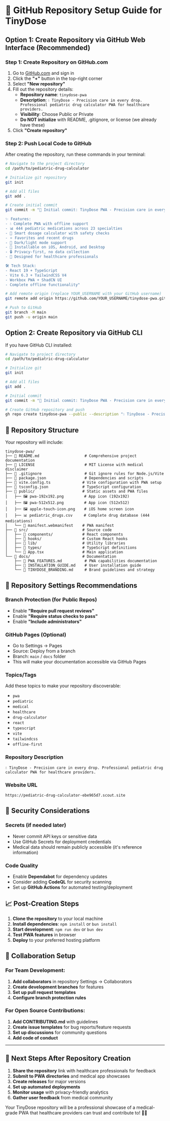 # 🚀 GitHub Repository Setup Guide for TinyDose

## Option 1: Create Repository via GitHub Web Interface (Recommended)

### Step 1: Create Repository on GitHub.com
1. Go to [GitHub.com](https://github.com) and sign in
2. Click the **"+"** button in the top-right corner
3. Select **"New repository"**
4. Fill out the repository details:
   - **Repository name**: `tinydose-pwa`
   - **Description**: `💧 TinyDose - Precision care in every drop. Professional pediatric drug calculator PWA for healthcare providers.`
   - **Visibility**: Choose Public or Private
   - **Do NOT initialize** with README, .gitignore, or license (we already have these)
5. Click **"Create repository"**

### Step 2: Push Local Code to GitHub
After creating the repository, run these commands in your terminal:

```bash
# Navigate to the project directory
cd /path/to/pediatric-drug-calculator

# Initialize git repository
git init

# Add all files
git add .

# Create initial commit
git commit -m "🎉 Initial commit: TinyDose PWA - Precision care in every drop

✨ Features:
- 💧 Complete PWA with offline support
- 📊 444 pediatric medications across 23 specialties
- 🧮 Smart dosage calculator with safety checks
- ⭐ Favorites and recent drugs
- 🌙 Dark/light mode support
- 📱 Installable on iOS, Android, and Desktop
- 🔒 Privacy-first, no data collection
- 🏥 Designed for healthcare professionals

🛠️ Tech Stack:
- React 19 + TypeScript
- Vite 6.3 + TailwindCSS V4
- Workbox PWA + ShadCN UI
- Complete offline functionality"

# Add remote origin (replace YOUR_USERNAME with your GitHub username)
git remote add origin https://github.com/YOUR_USERNAME/tinydose-pwa.git

# Push to GitHub
git branch -M main
git push -u origin main
```

## Option 2: Create Repository via GitHub CLI

If you have GitHub CLI installed:

```bash
# Navigate to project directory
cd /path/to/pediatric-drug-calculator

# Initialize git
git init

# Add all files
git add .

# Initial commit
git commit -m "🎉 Initial commit: TinyDose PWA - Precision care in every drop"

# Create GitHub repository and push
gh repo create tinydose-pwa --public --description "💧 TinyDose - Precision care in every drop. Professional pediatric drug calculator PWA for healthcare providers." --push
```

## 📁 Repository Structure

Your repository will include:

```
tinydose-pwa/
├── 📄 README.md                    # Comprehensive project documentation
├── 📄 LICENSE                      # MIT License with medical disclaimer  
├── 📄 .gitignore                   # Git ignore rules for Node.js/Vite
├── 📄 package.json                 # Dependencies and scripts
├── 📄 vite.config.ts              # Vite configuration with PWA setup
├── 📄 tsconfig.json               # TypeScript configuration
├── 📁 public/                     # Static assets and PWA files
│   ├── 🖼️ pwa-192x192.png         # App icon (192x192)
│   ├── 🖼️ pwa-512x512.png         # App icon (512x512)  
│   ├── 🖼️ apple-touch-icon.png    # iOS home screen icon
│   ├── 📊 pediatric_drugs.csv     # Complete drug database (444 medications)
│   └── 📱 manifest.webmanifest    # PWA manifest
├── 📁 src/                        # Source code
│   ├── 📁 components/             # React components
│   ├── 📁 hooks/                  # Custom React hooks
│   ├── 📁 lib/                    # Utility libraries
│   ├── 📁 types/                  # TypeScript definitions
│   └── 📄 App.tsx                 # Main application
└── 📁 docs/                       # Documentation
    ├── 📄 PWA_FEATURES.md          # PWA capabilities documentation
    ├── 📄 INSTALLATION_GUIDE.md    # User installation guide
    └── 📄 TINYDOSE_BRANDING.md     # Brand guidelines and strategy
```

## 🎯 Repository Settings Recommendations

### Branch Protection (for Public Repos)
- Enable **"Require pull request reviews"**
- Enable **"Require status checks to pass"**
- Enable **"Include administrators"**

### GitHub Pages (Optional)
- Go to Settings → Pages
- Source: Deploy from a branch
- Branch: `main` / `docs` folder
- This will make your documentation accessible via GitHub Pages

### Topics/Tags
Add these topics to make your repository discoverable:
- `pwa`
- `pediatric`
- `medical`
- `healthcare`  
- `drug-calculator`
- `react`
- `typescript`
- `vite`
- `tailwindcss`
- `offline-first`

### Repository Description
```
💧 TinyDose - Precision care in every drop. Professional pediatric drug calculator PWA for healthcare providers.
```

### Website URL
```
https://pediatric-drug-calculator-ebe965d7.scout.site
```

## 🔐 Security Considerations

### Secrets (if needed later)
- Never commit API keys or sensitive data
- Use GitHub Secrets for deployment credentials
- Medical data should remain publicly accessible (it's reference information)

### Code Quality
- Enable **Dependabot** for dependency updates
- Consider adding **CodeQL** for security scanning
- Set up **GitHub Actions** for automated testing/deployment

## 📈 Post-Creation Steps

1. **Clone the repository** to your local machine
2. **Install dependencies**: `npm install` or `bun install`
3. **Start development**: `npm run dev` or `bun dev`
4. **Test PWA features** in browser
5. **Deploy** to your preferred hosting platform

## 🤝 Collaboration Setup

### For Team Development:
1. **Add collaborators** in repository Settings → Collaborators
2. **Create development branches** for features
3. **Set up pull request templates**
4. **Configure branch protection rules**

### For Open Source Contributions:
1. **Add CONTRIBUTING.md** with guidelines
2. **Create issue templates** for bug reports/feature requests
3. **Set up discussions** for community questions
4. **Add code of conduct**

---

## 🎉 Next Steps After Repository Creation

1. **Share the repository** link with healthcare professionals for feedback
2. **Submit to PWA directories** and medical app showcases  
3. **Create releases** for major versions
4. **Set up automated deployments** 
5. **Monitor usage** with privacy-friendly analytics
6. **Gather user feedback** from medical community

Your TinyDose repository will be a professional showcase of a medical-grade PWA that healthcare providers can trust and contribute to! 🏥💧
